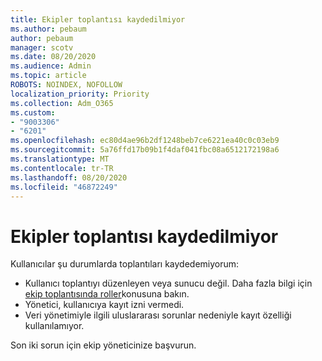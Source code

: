 ```yaml
---
title: Ekipler toplantısı kaydedilmiyor
ms.author: pebaum
author: pebaum
manager: scotv
ms.date: 08/20/2020
ms.audience: Admin
ms.topic: article
ROBOTS: NOINDEX, NOFOLLOW
localization_priority: Priority
ms.collection: Adm_O365
ms.custom:
- "9003306"
- "6201"
ms.openlocfilehash: ec80d4ae96b2df1248beb7ce6221ea40c0c03eb9
ms.sourcegitcommit: 5a76ffd17b09b1f4daf041fbc08a6512172198a6
ms.translationtype: MT
ms.contentlocale: tr-TR
ms.lasthandoff: 08/20/2020
ms.locfileid: "46872249"
---
```

# <a name="cant-record-teams-meeting"></a>Ekipler toplantısı kaydedilmiyor

Kullanıcılar şu durumlarda toplantıları kaydedemiyorum:  

- Kullanıcı toplantıyı düzenleyen veya sunucu değil. Daha fazla bilgi için [ekip toplantısında roller](https://support.microsoft.com/office/roles-in-a-teams-meeting-c16fa7d0-1666-4dde-8686-0a0bfe16e019)konusuna bakın.
- Yönetici, kullanıcıya kayıt izni vermedi.
- Veri yönetimiyle ilgili uluslararası sorunlar nedeniyle kayıt özelliği kullanılamıyor.

Son iki sorun için ekip yöneticinize başvurun.